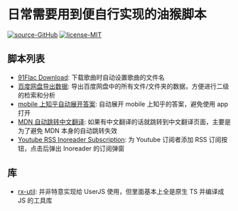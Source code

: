 # 日常需要用到便自行实现的油猴脚本

[![source-GitHub](https://img.shields.io/badge/source-GitHub-brightgreen.svg)](https://github.com/rxliuli/userjs) [![license-MIT](https://img.shields.io/badge/license-MIT-blue.svg)](https://github.com/rxliuli/userjs/blob/master/LICENSE)

## 脚本列表

- [91Flac Download](https://github.com/rxliuli/userjs/tree/master/src/91FlacDownload): 下载歌曲时自动设置歌曲的文件名
- [百度网盘导出数据](https://github.com/rxliuli/userjs/tree/master/src/PanbaiduExportData): 导出百度网盘中的所有文件/文件夹的数据，方便进行二级的检索和分析
- [mobile 上知乎自动展开答案](https://github.com/rxliuli/userjs/tree/master/src/ZhihuAutoExpand): 自动展开 mobile 上知乎的答案，避免使用 app 打开
- [MDN 自动跳转中文翻译](https://github.com/rxliuli/userjs/tree/master/src/MDNAutoRedirectChinese): 如果有中文翻译的话就跳转到中文翻译页面，主要是为了避免 MDN 本身的自动跳转失效
- [Youtube RSS Inoreader Subscription](https://github.com/rxliuli/userjs/tree/master/src/YoutubeRSSInoreaderSubscription): 为 Youtube 订阅者添加 RSS 订阅按钮，点击后弹出 Inoreader 的订阅弹窗

## 库

- [rx-util](https://github.com/rxliuli/rx-util): 并非特意实现给 UserJS 使用，但里面基本上全是原生 TS 并编译成 JS 的工具库
